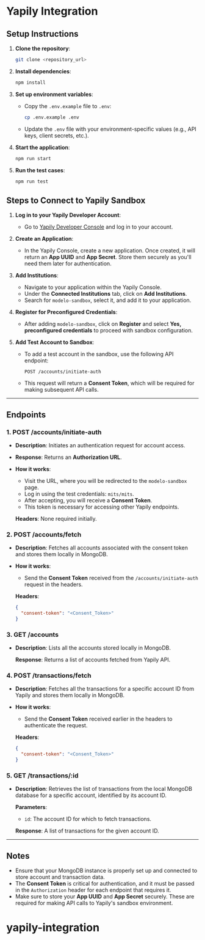 # Yapily Integration

## Setup Instructions

1. **Clone the repository**:
   ```bash
   git clone <repository_url>
   ```
2. **Install dependencies**:
   ```bash
   npm install
   ```
3. **Set up environment variables**:
   - Copy the `.env.example` file to `.env`:
     ```bash
     cp .env.example .env
     ```
   - Update the `.env` file with your environment-specific values (e.g., API keys, client secrets, etc.).
4. **Start the application**:

   ```bash
   npm run start
   ```

5. **Run the test cases**:
   ```bash
   npm run test
   ```

## Steps to Connect to Yapily Sandbox

1. **Log in to your Yapily Developer Account**:

   - Go to [Yapily Developer Console](https://console.yapily.com) and log in to your account.

2. **Create an Application**:

   - In the Yapily Console, create a new application. Once created, it will return an **App UUID** and **App Secret**. Store them securely as you'll need them later for authentication.

3. **Add Institutions**:

   - Navigate to your application within the Yapily Console.
   - Under the **Connected Institutions** tab, click on **Add Institutions**.
   - Search for `modelo-sandbox`, select it, and add it to your application.

4. **Register for Preconfigured Credentials**:

   - After adding `modelo-sandbox`, click on **Register** and select **Yes, preconfigured credentials** to proceed with sandbox configuration.

5. **Add Test Account to Sandbox**:
   - To add a test account in the sandbox, use the following API endpoint:
     ```http
     POST /accounts/initiate-auth
     ```
   - This request will return a **Consent Token**, which will be required for making subsequent API calls.

---

## Endpoints

### 1. **POST /accounts/initiate-auth**

- **Description**: Initiates an authentication request for account access.
- **Response**: Returns an **Authorization URL**.
- **How it works**:

  - Visit the URL, where you will be redirected to the `modelo-sandbox` page.
  - Log in using the test credentials: `mits/mits`.
  - After accepting, you will receive a **Consent Token**.
  - This token is necessary for accessing other Yapily endpoints.

  **Headers**: None required initially.

### 2. **POST /accounts/fetch**

- **Description**: Fetches all accounts associated with the consent token and stores them locally in MongoDB.
- **How it works**:

  - Send the **Consent Token** received from the `/accounts/initiate-auth` request in the headers.

  **Headers**:

  ```json
  {
    "consent-token": "<Consent_Token>"
  }
  ```

### 3. **GET /accounts**

- **Description**: Lists all the accounts stored locally in MongoDB.

  **Response**: Returns a list of accounts fetched from Yapily API.

### 4. **POST /transactions/fetch**

- **Description**: Fetches all the transactions for a specific account ID from Yapily and stores them locally in MongoDB.
- **How it works**:

  - Send the **Consent Token** received earlier in the headers to authenticate the request.

  **Headers**:

  ```json
  {
    "consent-token": "<Consent_Token>"
  }
  ```

### 5. **GET /transactions/:id**

- **Description**: Retrieves the list of transactions from the local MongoDB database for a specific account, identified by its account ID.

  **Parameters**:

  - `id`: The account ID for which to fetch transactions.

  **Response**: A list of transactions for the given account ID.

---

## Notes

- Ensure that your MongoDB instance is properly set up and connected to store account and transaction data.
- The **Consent Token** is critical for authentication, and it must be passed in the `Authorization` header for each endpoint that requires it.
- Make sure to store your **App UUID** and **App Secret** securely. These are required for making API calls to Yapily's sandbox environment.
# yapily-integration
